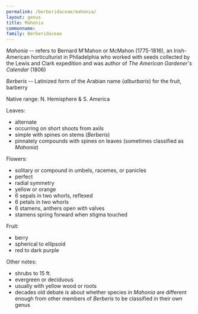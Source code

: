 ```yaml
---
permalink: /berberidaceae/mahonia/
layout: genus
title: Mahonia
commonname:
family: Berberidaceae
---
```


*Mahonia* -- refers to Bernard M'Mahon or McMahon (1775-1816), an Irish-American horticulturist in Philadelphia who worked with seeds collected by the Lewis and Clark expedition and was author of *The American Gardener's Calendar* (1806)

*Berberis* -- Latinized form of the Arabian name (*alburbaris*) for the fruit, barberry

Native range: N. Hemisphere & S. America

Leaves:
  - alternate
  - occurring on short shoots from axils
  - simple with spines on stems (*Berberis*)
  - pinnately compounds with spines on leaves (sometimes classified as *Mahonia*)

Flowers:
  - solitary or compound in umbels, racemes, or panicles
  - perfect
  - radial symmetry
  - yellow or orange
  - 6 sepals in two whorls, reflexed
  - 6 petals in two whorls
  - 6 stamens, anthers open with valves
  - stamens spring forward when stigma touched

Fruit:
  - berry
  - spherical to ellipsoid
  - red to dark purple

Other notes:
  - shrubs to 15 ft.
  - evergreen or deciduous
  - usually with yellow wood or roots
  - decades old debate is about whether species in *Mahonia* are different enough from other members of *Berberis* to be classified in their own genus
